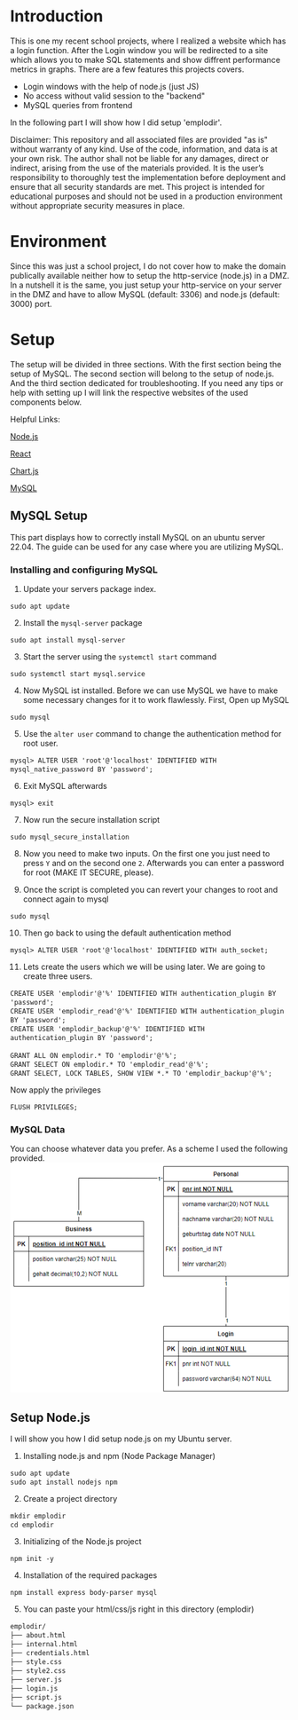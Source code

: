 # Introduction
This is one my recent school projects, where I realized a website which has a login function.
After the Login window you will be redirected to a site which allows you to make SQL statements and show diffrent performance metrics in graphs.
There are a few features this projects covers.

- Login windows with the help of node.js (just JS)
- No access without valid session to the "backend"
- MySQL queries from frontend

In the following part I will show how I did setup 'emplodir'.

Disclaimer: This repository and all associated files are provided "as is" without warranty of any kind. Use of the code, information, and data is at your own risk. The author shall not be liable for any damages, direct or indirect, arising from the use of the materials provided. It is the user’s responsibility to thoroughly test the implementation before deployment and ensure that all security standards are met. This project is intended for educational purposes and should not be used in a production environment without appropriate security measures in place.

# Environment
Since this was just a school project, I do not cover how to make the domain publically available neither how to setup the http-service (node.js) in a DMZ. In a nutshell it is the same, you just setup your http-service on your server in the DMZ and have to allow MySQL (default: 3306) and node.js (default: 3000) port.

# Setup
The setup will be divided in three sections. With the first section being the setup of MySQL. The second section will belong to the setup of node.js. And the third section dedicated for troubleshooting. If you need any tips or help with setting up I will link the respective websites of the used components below.

Helpful Links:

[Node.js](https://nodejs.org/en)

[React](https://react.dev/)

[Chart.js](https://www.chartjs.org/)

[MySQL](https://www.mysql.com/)

## MySQL Setup
This part displays how to correctly install MySQL on an ubuntu server 22.04. The guide can be used for any case where you are utilizing MySQL.

### Installing and configuring MySQL
1. Update your servers package index.
```
sudo apt update
```

2. Install the ```mysql-server``` package
```
sudo apt install mysql-server
```

3. Start the server using the ```systemctl start``` command
```
sudo systemctl start mysql.service
```

4. Now MySQL ist installed. Before we can use MySQL we have to make some necessary changes for it to work flawlessly. First, Open up MySQL
```
sudo mysql
```

5. Use the ```alter user``` command to change the authentication method for root user.
```
mysql> ALTER USER 'root'@'localhost' IDENTIFIED WITH mysql_native_password BY 'password';
```

6. Exit MySQL afterwards
```
mysql> exit
```

7. Now run the secure installation script
```
sudo mysql_secure_installation
```

8. Now you need to make two inputs. On the first one you just need to press ```Y``` and on the second one ```2```. Afterwards you can enter a password for root (MAKE IT SECURE, please).

9. Once the script is completed you can revert your changes to root and connect again to mysql
```
sudo mysql
```

10. Then go back to using the default authentication method
```
mysql> ALTER USER 'root'@'localhost' IDENTIFIED WITH auth_socket;
```

11. Lets create the users which we will be using later. We are going to create three users.
```
CREATE USER 'emplodir'@'%' IDENTIFIED WITH authentication_plugin BY 'password';
CREATE USER 'emplodir_read'@'%' IDENTIFIED WITH authentication_plugin BY 'password';
CREATE USER 'emplodir_backup'@'%' IDENTIFIED WITH authentication_plugin BY 'password';

GRANT ALL ON emplodir.* TO 'emplodir'@'%';
GRANT SELECT ON emplodir.* TO 'emplodir_read'@'%';
GRANT SELECT, LOCK TABLES, SHOW VIEW *.* TO 'emplodir_backup'@'%';
```
Now apply the privileges
```
FLUSH PRIVILEGES;
```

### MySQL Data
You can choose whatever data you prefer. As a scheme I used the following provided.
![ERD](ERD.png)

## Setup Node.js
I will show you how I did setup node.js on my Ubuntu server.

1. Installing node.js and npm (Node Package Manager)
```
sudo apt update
sudo apt install nodejs npm
```

2. Create a project directory
```
mkdir emplodir
cd emplodir
```

3. Initializing of the Node.js project
```
npm init -y
```

4. Installation of the required packages
```
npm install express body-parser mysql
```

5. You can paste your html/css/js right in this directory (emplodir)
```
emplodir/
├── about.html
├── internal.html
├── credentials.html
├── style.css
├── style2.css
├── server.js
├── login.js
├── script.js
└── package.json

```
